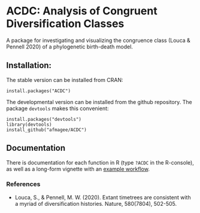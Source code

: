 # ACDC: Analysis of Congruent Diversification Classes

A package for investigating and visualizing the congruence class (Louca & Pennell 2020) of a phylogenetic birth-death model.

## Installation:

The stable version can be installed from CRAN:

    install.packages("ACDC")

The developmental version can be installed from the github repository. The package `devtools` makes this convenient:

    install.packages("devtools")
    library(devtools)
    install_github("afmagee/ACDC")

## Documentation

There is documentation for each function in R (type `?ACDC` in the R-console), as well as a long-form vignette with an [example workflow](https://afmagee.github.io/ACDC/).

### References
* Louca, S., & Pennell, M. W. (2020). Extant timetrees are consistent with a myriad of diversification histories. Nature, 580(7804), 502-505.
